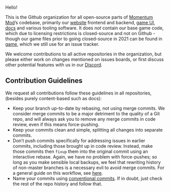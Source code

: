 Hello!

This is the Github organization for all open-source parts of [Momentum Mod](https://momentum-mod.org)’s codebase, primarily our [website](https://github.com/momentum-mod/website) frontend and backend, [game UI](https://github.com/momentum-mod/panorama), [docs](https://github.com/momentum-mod/docs) and various tooling software. It does *not* contain our base game code, which due to licensing restrictions is closed-source and not on Github - though our game files prior to going closed-source in 2021 can be found in [game](https://github.com/momentum-mod/game), which we still use for an issue tracker.

We welcome contributions to all active repositories in the organization, but please either work on changes mentioned on issues boards, or first discuss other potential features with us in our [Discord](http://discord.gg/momentummod).

## Contribution Guidelines

We request all contributions follow these guidelines in all repositories, (besides purely content-based such as docs):

 - Keep your branch up-to-date by rebasing, not using merge commits. We consider merge commits to be a major detriment to the quality of a Git repo, and will always ask you to remove any merge commits in code review, even if this means force-pushing.
 - Keep your commits clean and simple, splitting all changes into separate commits.
 - Don’t push commits specifically for addressing issues in earlier commits, including those brought up in code review. Instead, make those commits then `fixup` them into the original commit using an interactive rebase. Again, we have no problem with force-pushes; so long as you make sensible local backups, we feel that rewriting history of non-master branches is a necessary evil to avoid merge commits. For a general guide on this workflow, see [here](https://medium.com/singlestone/a-git-workflow-using-rebase-1b1210de83e5).
 - Name your commits using [conventional commits](https://www.conventionalcommits.org/en/v1.0.0/#summary). If in doubt, just check the rest of the repo history and follow that.
